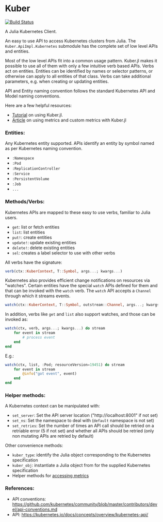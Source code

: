 # Kuber

[![Build Status](https://github.com/JuliaComputing/Kuber.jl/workflows/CI/badge.svg)](https://github.com/JuliaComputing/Kuber.jl/actions?query=workflow%3ACI+branch%3Amaster)

A Julia Kubernetes Client.

An easy to use API to access Kubernetes clusters from Julia. The `Kuber.ApiImpl.Kubernetes` submodule has the complete set of low level APIs and entities.

Most of the low level APIs fit into a common usage pattern. Kuber.jl makes it possible to use all of them with only a few intuitive verb based APIs. Verbs act on entities. Entities can be identified by names or selector patterns, or otherwise can apply to all entities of that class. Verbs can take additional parameters, e.g. when creating or updating entities.

API and Entity naming convention follows the standard Kubernetes API and Model naming conventions.

Here are a few helpful resources:

- [Tutorial](WalkThrough.md) on using Kuber.jl.
- [Article](Metrics.md) on using metrics and custom metrics with Kuber.jl


### Entities:

Any Kubernetes entity supported. APIs identify an entity by symbol named as per Kubernetes naming convention.

- `:Namespace`
- `:Pod`
- `:ReplicationController`
- `:Service`
- `:PersistentVolume`
- `:Job`
- `...`

### Methods/Verbs:

Kubernetes APIs are mapped to these easy to use verbs, familiar to Julia users.

- `get`: list or fetch entities
- `list`: list entities
- `put!`: create entities
- `update!`: update existing entities
- `delete!`: delete existing entities
- `sel`: creates a label selector to use with other verbs

All verbs have the signature:

```julia
verb(ctx::KuberContext, T::Symbol, args...; kwargs...)
```

Kubernetes also provides efficient change notifications on resources via "watches". Certain entities have the special `watch` APIs defined for them and that can be invoked with the `watch` verb. The `watch` API accepts a `Channel` through which it streams events.

```julia
watch(ctx::KuberContext, T::Symbol, outstream::Channel, args...; kwargs...)
```

In addition, verbs like `get` and `list` also support watches, and those can be invoked as:

```julia
watch(ctx, verb, args...; kwargs...) do stream
    for event in stream
        # process event
    end
end
```

E.g.:

```julia
watch(ctx, list, :Pod; resourceVersion=19451) do stream
    for event in stream
        @info("got event", event)
    end
end
```

### Helper methods:

A Kubernetes context can be manipulated with:

- `set_server`: Set the API server location ("http://localhost:8001" if not set)
- `set_ns`: Set the namespace to deal with (`default` namespace is not set)
- `set_retries`: Set the number of times an API call should be retried on a retriable error (5 if not set) and whether all APIs should be retried (only non mutating APIs are retried by default)

Other convenience methods:

- `kuber_type`: identify the Julia object corresponding to the Kubernetes specification
- `kuber_obj`: instantiate a Julia object from for the supplied Kubernetes specification
- Helper methods for [accessing metrics](Metrics.md)

### References:
- API conventions: https://github.com/kubernetes/community/blob/master/contributors/devel/api-conventions.md
- API: https://kubernetes.io/docs/concepts/overview/kubernetes-api/
